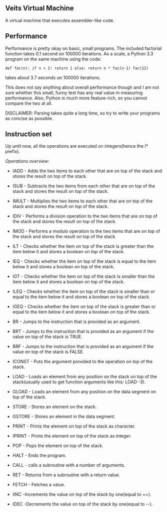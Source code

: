 Veits Virtual Machine
---------------------

A virtual machine that executes assembler-like code.

Performance
-----------

Performance is pretty okay on basic, small programs. The included factorial
function takes 0.1 second on 100000 iterations. As a scale, a Python 3.3 program
on the same machine using the code:

``
def fac(n):
    if n < 2: return 1
    else: return n * fac(n-1)
fac(12)
``

takes about 3.7 seconds on 100000 iterations.

This does not say anything about overall performance though and I am not
sure whether this small, funny test has any real value in measuring performance.
Also, Python is much more feature-rich, so you cannot compare the two at all.

DISCLAIMER: Parsing takes quite a long time, so try to write your programs as 
concise as possible.

Instruction set
---------------

Up until now, all the operations are executed on integers(hence the
I\* prefix).

*Operations overview*:

* IADD - Adds the two items to each other that are on top of the stack
and stores the result on top of the stack.

* ISUB - Subtracts the two items from each other that are on top of the
stack and stores the result on top of the stack.

* IMULT - Multiplies the two items to each other that are on top of the
stack and stores the result on top of the stack.

* IDIV - Performs a division operation to the two items that are on top 
of the stack and stores the result on top of the stack.

* IMOD - Performs a modulo operation to the two items that are on top 
of the stack and stores the result on top of the stack.

* ILT - Checks whether the item on top of the stack is greater than the
item below it and stores a boolean on top of the stack.

* IEQ - Checks whether the item on top of the stack is equal to the
item below it and stores a boolean on top of the stack.

* IGT - Checks whether the item on top of the stack is smaller than the
item below it and stores a boolean on top of the stack.

* ILEQ - Checks whether the item on top of the stack is smaller than or 
equal to the item below it and stores a boolean on top of the stack.

* IGEQ - Checks whether the item on top of the stack is greater than or 
equal to the item below it and stores a boolean on top of the stack.

* BR - Jumps to the instruction that is provided as an argument.

* BRT - Jumps to the instruction that is provided as an argument if the
value on top of the stack is TRUE.

* BRF - Jumps to the instruction that is provided as an argument if the
value on top of the stack is FALSE.

* ICONST - Puts the argument provided to the operation on top of the 
stack.

* LOAD - Loads an element from any position on the stack on top of the
stack(usually used to get function arguments like this: LOAD -3).

* GLOAD - Loads an element from any position on the data segment  on 
top of the stack.

* STORE - Stores an element on the stack.

* GSTORE - Stores an element in the data segment.

* PRINT - Prints the element on top of the stack as character.

* IPRINT - Prints the element on top of the stack as integer.

* POP - Pops the element on top of the stack.

* HALT - Ends the program.

* CALL - calls a subroutine with a number of arguments.

* RET - Returns from a subroutine with a return value.

* FETCH - Fetches a value.

* IINC -Increments the value on top of the stack by one(equal to ++).

* IDEC -Decrements the value on top of the stack by one(equal to --).

